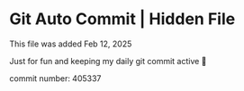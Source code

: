 # Git Auto Commit | Hidden File

This file was added Feb 12, 2025

Just for fun and keeping my daily git commit active 🤪

commit number: 405337
